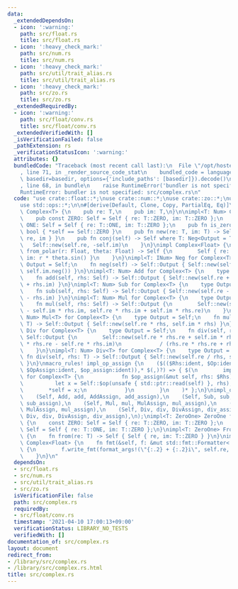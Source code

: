 ```yaml
---
data:
  _extendedDependsOn:
  - icon: ':warning:'
    path: src/float.rs
    title: src/float.rs
  - icon: ':heavy_check_mark:'
    path: src/num.rs
    title: src/num.rs
  - icon: ':heavy_check_mark:'
    path: src/util/trait_alias.rs
    title: src/util/trait_alias.rs
  - icon: ':heavy_check_mark:'
    path: src/zo.rs
    title: src/zo.rs
  _extendedRequiredBy:
  - icon: ':warning:'
    path: src/float/conv.rs
    title: src/float/conv.rs
  _extendedVerifiedWith: []
  _isVerificationFailed: false
  _pathExtension: rs
  _verificationStatusIcon: ':warning:'
  attributes: {}
  bundledCode: "Traceback (most recent call last):\n  File \"/opt/hostedtoolcache/Python/3.9.4/x64/lib/python3.9/site-packages/onlinejudge_verify/documentation/build.py\"\
    , line 71, in _render_source_code_stat\n    bundled_code = language.bundle(stat.path,\
    \ basedir=basedir, options={'include_paths': [basedir]}).decode()\n  File \"/opt/hostedtoolcache/Python/3.9.4/x64/lib/python3.9/site-packages/onlinejudge_verify/languages/user_defined.py\"\
    , line 68, in bundle\n    raise RuntimeError('bundler is not specified: {}'.format(path.as_posix()))\n\
    RuntimeError: bundler is not specified: src/complex.rs\n"
  code: "use crate::float::*;\nuse crate::num::*;\nuse crate::zo::*;\nuse std::fmt::Debug;\n\
    use std::ops::*;\n\n#[derive(Default, Clone, Copy, PartialEq, Eq)]\npub struct\
    \ Complex<T> {\n    pub re: T,\n    pub im: T,\n}\n\nimpl<T: Num> Complex<T> {\n\
    \    pub const ZERO: Self = Self { re: T::ZERO, im: T::ZERO };\n    pub const\
    \ ONE: Self = Self { re: T::ONE, im: T::ZERO };\n    pub fn is_zero(&self) ->\
    \ bool { *self == Self::ZERO }\n    pub fn new(re: T, im: T) -> Self { Self {\
    \ re, im } }\n    pub fn conj(self) -> Self where T: Neg<Output = T> {\n     \
    \   Self::new(self.re, -self.im)\n    }\n}\nimpl Complex<Float> {\n    pub fn\
    \ from_polar(r: Float, theta: Float) -> Self {\n        Self { re: r * theta.cos(),\
    \ im: r * theta.sin() }\n    }\n}\nimpl<T: INum> Neg for Complex<T> {\n    type\
    \ Output = Self;\n    fn neg(self) -> Self::Output { Self::new(self.re.neg(),\
    \ self.im.neg()) }\n}\nimpl<T: Num> Add for Complex<T> {\n    type Output = Self;\n\
    \    fn add(self, rhs: Self) -> Self::Output { Self::new(self.re + rhs.re, self.im\
    \ + rhs.im) }\n}\nimpl<T: Num> Sub for Complex<T> {\n    type Output = Self;\n\
    \    fn sub(self, rhs: Self) -> Self::Output { Self::new(self.re - rhs.re, self.im\
    \ - rhs.im) }\n}\nimpl<T: Num> Mul for Complex<T> {\n    type Output = Self;\n\
    \    fn mul(self, rhs: Self) -> Self::Output {\n        Self::new(self.re * rhs.re\
    \ - self.im * rhs.im, self.re * rhs.im + self.im * rhs.re)\n    }\n}\nimpl<T:\
    \ Num> Mul<T> for Complex<T> {\n    type Output = Self;\n    fn mul(self, rhs:\
    \ T) -> Self::Output { Self::new(self.re * rhs, self.im * rhs) }\n}\nimpl<T: Num>\
    \ Div for Complex<T> {\n    type Output = Self;\n    fn div(self, rhs: Self) ->\
    \ Self::Output {\n        Self::new(self.re * rhs.re + self.im * rhs.im, self.im\
    \ * rhs.re - self.re * rhs.im)\n            / (rhs.re * rhs.re + rhs.im * rhs.im)\n\
    \    }\n}\nimpl<T: Num> Div<T> for Complex<T> {\n    type Output = Self;\n   \
    \ fn div(self, rhs: T) -> Self::Output { Self::new(self.re / rhs, self.im / rhs)\
    \ }\n}\nmacro_rules! impl_op_assign {\n    ($(($Rhs:ident, $Op:ident, $op:ident,\
    \ $OpAssign:ident, $op_assign:ident)),* $(,)?) => { $(\n        impl<T: Num> $OpAssign<$Rhs>\
    \ for Complex<T> {\n            fn $op_assign(&mut self, rhs: $Rhs) {\n      \
    \          let x = Self::$op(unsafe { std::ptr::read(self) }, rhs);\n        \
    \        *self = x;\n            }\n        }\n    )* };\n}\nimpl_op_assign!(\n\
    \    (Self, Add, add, AddAssign, add_assign),\n    (Self, Sub, sub, SubAssign,\
    \ sub_assign),\n    (Self, Mul, mul, MulAssign, mul_assign),\n    (T, Mul, mul,\
    \ MulAssign, mul_assign),\n    (Self, Div, div, DivAssign, div_assign),\n    (T,\
    \ Div, div, DivAssign, div_assign),\n);\nimpl<T: ZeroOne> ZeroOne for Complex<T>\
    \ {\n    const ZERO: Self = Self { re: T::ZERO, im: T::ZERO };\n    const ONE:\
    \ Self = Self { re: T::ONE, im: T::ZERO };\n}\nimpl<T: ZeroOne> From<T> for Complex<T>\
    \ {\n    fn from(re: T) -> Self { Self { re, im: T::ZERO } }\n}\nimpl Debug for\
    \ Complex<Float> {\n    fn fmt(&self, f: &mut std::fmt::Formatter<'_>) -> std::fmt::Result\
    \ {\n        f.write_fmt(format_args!(\"{:.2} + {:.2}i\", self.re, self.im))\n\
    \    }\n}\n"
  dependsOn:
  - src/float.rs
  - src/num.rs
  - src/util/trait_alias.rs
  - src/zo.rs
  isVerificationFile: false
  path: src/complex.rs
  requiredBy:
  - src/float/conv.rs
  timestamp: '2021-04-10 17:00:13+09:00'
  verificationStatus: LIBRARY_NO_TESTS
  verifiedWith: []
documentation_of: src/complex.rs
layout: document
redirect_from:
- /library/src/complex.rs
- /library/src/complex.rs.html
title: src/complex.rs
---
```

